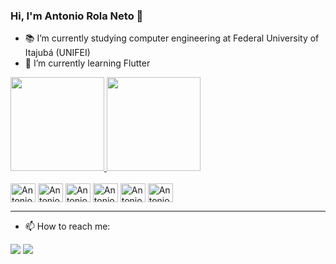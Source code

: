 ### Hi, I'm Antonio Rola Neto 👋

- 📚 I’m currently studying computer engineering at Federal University of Itajubá (UNIFEI)
- 🌱 I’m currently learning Flutter

<div>
  <a href="https://github.com/AntonioRNeto216">
  <img height="150em" src="https://github-readme-stats.vercel.app/api?username=AntonioRNeto216&show_icons=true&theme=dark&include_all_commits=true&count_private=true"/>
  <img height="150em" src="https://github-readme-stats.vercel.app/api/top-langs/?username=AntonioRNeto216&layout=compact&langs_count=7&theme=dark"/></a>
</div>

<div style="display: inline_block"><br>
 <img align="center" alt="Antonio-Flutter" height="30" width="40" src="https://cdn.jsdelivr.net/gh/devicons/devicon/icons/flutter/flutter-original.svg">
 <img align="center" alt="Antonio-Python" height="30" width="40" src="https://cdn.jsdelivr.net/gh/devicons/devicon/icons/python/python-original.svg">
 <img align="center" alt="Antonio-Python" height="30" width="40" src="https://cdn.jsdelivr.net/gh/devicons/devicon/icons/django/django-original.svg">
 <img align="center" alt="Antonio-C#" height="30" width="40" src="https://cdn.jsdelivr.net/gh/devicons/devicon/icons/csharp/csharp-original.svg">
 <img align="center" alt="Antonio-C++" height="30" width="40" src="https://cdn.jsdelivr.net/gh/devicons/devicon/icons/cplusplus/cplusplus-original.svg">
 <img align="center" alt="Antonio-Figma" height="30" width="40" src="https://cdn.jsdelivr.net/gh/devicons/devicon/icons/figma/figma-original.svg">
</div>
<hr/>

- 📫 How to reach me:

<div> 
<!--   <a href="https://instagram.com/" target="_blank"><img src="https://img.shields.io/badge/-Instagram-%23E4405F?style=for-the-badge&logo=instagram&logoColor=white" target="_blank"></a> -->
  <a href = "mailto:antoniorolaneto216@gmail.com"><img src="https://img.shields.io/badge/-Gmail-%23333?style=for-the-badge&logo=gmail&logoColor=white" target="_blank"></a>
  <a href="https://www.linkedin.com/in/antonio-rola-neto-1a55711b9/" target="_blank"><img src="https://img.shields.io/badge/-LinkedIn-%230077B5?style=for-the-badge&logo=linkedin&logoColor=white" target="_blank"></a> 
</div>
